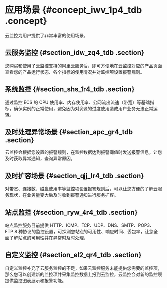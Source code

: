 # 应用场景 {#concept_iwv_1p4_tdb .concept}

云监控为用户提供了非常丰富的使用场景。

## 云服务监控 {#section_idw_zq4_tdb .section}

您购买和使用了云监控支持的阿里云服务后，即可方便地在云监控对应的产品页面查看您的产品运行状态、各个指标的使用情况并对监控项设置报警规则。

## 系统监控 {#section_shs_1r4_tdb .section}

通过监控 ECS 的 CPU 使用率、内存使用率、公网流出流速（带宽）等基础指标，确保实例的正常使用，避免因为对资源的过度使用造成用户业务无法正常运转。

## 及时处理异常场景 {#section_apc_gr4_tdb .section}

云监控会根据您设置的报警规则，在监控数据达到报警阈值时发送报警信息，让您及时获取异常通知，查询异常原因。

## 及时扩容场景 {#section_qjj_lr4_tdb .section}

对带宽、连接数、磁盘使用率等监控项设置报警规则后，可以让您方便的了解云服务现状，在业务量变大后及时收到报警通知进行服务扩容。

## 站点监控 {#section_ryw_4r4_tdb .section}

站点监控服务目前提供 HTTP、ICMP、TCP、UDP、DNS、SMTP、POP3、FTP 8 种协议的监控设置，可探测您站点的可用性、响应时间、丢包率，让您全面了解站点的可用性并在异常时及时处理。

## 自定义监控 {#section_el2_qr4_tdb .section}

自定义监控补充了云服务监控的不足，如果云监控服务未能提供您需要的监控项，那么您可以创建新的监控项并采集监控数据上报到云监控，云监控会对新的监控项提供监控图表展示和报警功能。

